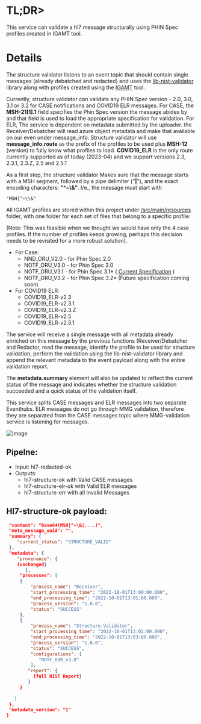# TL;DR>

This service can validate a hl7 message structurally using PHIN Spec profiles created in IGAMT tool.

# Details

The structure validator listens to an event topic that should contain single messages (already debatched and redacted) and uses the [lib-nist-validator](https://github.com/CDCgov/data-exchange-hl7/blob/develop/local_libs/lib-nist-validator/readme.md) library along with profiles created using the [IGAMT](https://hl7v2.igamt-2.nist.gov/home) tool.

Currently, structure validator can validate any PHIN Spec version - 2.0, 3.0, 3.1 or 3.2 for CASE notifications and COVID19 ELR messages.
For CASE, the **MSH-21[1].1** field specifies the Phin Spec version the message abides by and that field is used to load the appropriate specification for validation.
For ELR, The service is dependent on metadata submitted by the uploader. the Receiver/Debatcher will read azure object metadata and make that available on our even under message_info. Structure validator will use **message_info.route** as the prefix of the profiles to be used plus **MSH-12** (version) to fully know what profiles to load. **COVID19_ELR** is the only route currently supported as of today (2023-04) and we support versions 2.3, 2.3.1, 2.3.Z, 2.5 and 2.5.1

As a first step, the structure validator Makes sure that the message starts with a MSH segment, followed by a pipe delimiter ("**|**"), and the exact encoding characters: **"^~\\&"**.
I/e., the message must start with 

```
"MSH|^~\\&"
```

All IGAMT profiles are stored within this project under [/src/main/resources](https://github.com/CDCgov/data-exchange-hl7/tree/develop/fns-hl7-pipeline/fn-structure-validator/src/main/resources) folder, with one folder for each set of files that belong to a specific profile:

(Note: This was feasible when we thought we would have only the 4 case profiles. If the number of profiles keeps growing, perhaps this decision needs to be revisited for a more robust solution).

* For Case:
	* NND_ORU_V2.0 - for Phin Spec 2.0
	* NOTF_ORU_V3.0 - for Phin Spec 3.0
	* NOTF_ORU_V3.1 - for Phin Spec 3.1* ( [Current Specification](https://ndc.services.cdc.gov/wp-content/uploads/PHIN_Messaging_Specification_for_Case_Notification_v3-1-1_20210805.docx) )
	* NOTF_ORU_V3.2 - for Phin Spec 3.2* (Future specification coming soon)
* For COVID19 ELR:
	* COVID19_ELR-v2.3 
	* COVID19_ELR-v2.3.1
	* COVID19_ELR-v2.3.Z
	* COVID19_ELR-v2.5
	* COVID19_ELR-v2.5.1


The service will receive a single message with all metadata already enriched on this message by the previous functions (Receiver/Debatcher and Redactor, read the message, identify the profile to be used for structure validation, perform the validation using the lib-nist-validator library and append the relevant metadata to the event payload along with the entire validation report.

The **metadata.summary** element will also be updated to reflect the current status of the message and indicates whether the structure validation succeeded and a quick status of the validation itself.

This service splits CASE messages and ELR messages into two separate Eventhubs. ELR messages do not go through MMG validation, therefore they are separated from the CASE messages topic where MMG-validation service is listening for messages.

![image](https://user-images.githubusercontent.com/3239945/233380847-1bef3d9b-21dd-414f-a856-78a59c5ee44f.png)

## Pipelne:

 - Input: hl7-redacted-ok 
 - Outputs: 
    - hl7-structure-ok with Valid CASE messages
    - hl7-structure-elr-ok with Valid ELR messages
    - hl7-structure-err with all Invalid Messages

## Hl7-structure-ok payload:

``` json
 "content": "Base64(MSH|^~\&|....)",
 "meta_message_uuid": "",
 "summary": {
    "current_status": "STRUCTURE_VALID"
 },
 "metadata": {
    "provenance": {
	{unchanged}
       },
     "processes": [
	 {
		 "process_name": "Receiver",
		 "start_processing_time": "2022-10-01T13:00:00.000",
		 "end_processing_time": "2022-10-01T13:01:00.000",
		 "process_version": "1.0.0",
		 "status": "SUCCESS"
	 },
	 {
		 "process_name": "Structure-Validator",
		 "start_processing_time": "2022-10-01T13:02:00.000",
		 "end_processing_time": "2022-10-01T13:03:00.000",
		 "process_version": "1.0.0",
		 "status": "SUCCESS",
		 "configurations": [
		 	"NOTF_OUR_v3.0"
		 ],
		"report": {
		  {full NIST Report}
		}
	 }
	
   ]
 },
 "metadata_version": "1"
}

```


